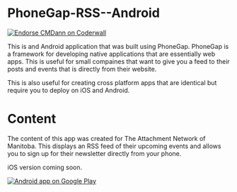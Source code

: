 PhoneGap-RSS--Android
======================
<a href="https://coderwall.com/cmdann"><img alt="Endorse CMDann on Coderwall" src="https://api.coderwall.com/cmdann/endorsecount.png" /></a>

This is and Android application that was built using PhoneGap. PhoneGap is a framework for developing native applications that are essentially web apps. This is useful for small compaines that want to give you a feed to their posts and events that is directly from their website.

This is also useful for creating cross platform apps that are identical but require you to deploy on iOS and Android.

Content
=======

The content of this app was created for The Attachment Network of Manitoba. This displays an RSS feed of their upcoming events and allows you to sign up for their newsletter directly from your phone.

iOS version coming soon.

<a href="https://play.google.com/store/apps/details?id=com.attachmentnetwork.app.android">
  <img alt="Android app on Google Play"
       src="https://developer.android.com/images/brand/en_app_rgb_wo_60.png" />
</a>
